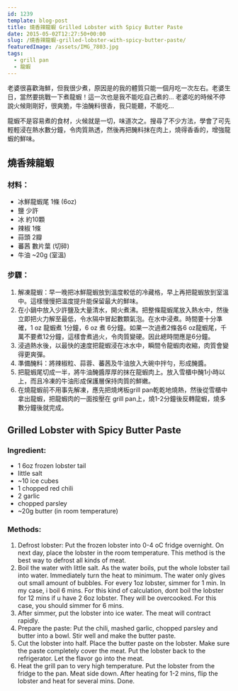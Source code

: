 ```yaml
---
id: 1239
template: blog-post
title: 燒香辣龍蝦 Grilled Lobster with Spicy Butter Paste
date: 2015-05-02T12:27:50+00:00
slug: /燒香辣龍蝦-grilled-lobster-with-spicy-butter-paste/
featuredImage: /assets/IMG_7803.jpg
tags:
  - grill pan
  - 龍蝦
---
```

老婆很喜歡海鮮，但我很少煮，原因是的我的體質只能一個月吃一次左右。老婆生日，當然要挑戰一下煮龍蝦！這一次也是我不能吃自己煮的&#8230; 老婆吃的時候不停說火候剛剛好，很爽脆，牛油醃料很香，我只能聽，不能吃...

龍蝦不是容易煮的食材，火候就是一切，味道次之。搜尋了不少方法，學會了可先輕輕浸在熱水數分鐘，令肉質熟透，然後再把醃料抹在肉上，燒得香香的，增強龍蝦的鮮味。

<!--more-->

## 燒香辣龍蝦

### 材料：

* 冰鮮龍蝦尾 1條 (6oz)
* 鹽 少許
* 冰 約10顆
* 辣椒 1條
* 蒜頭 2瓣
* 蕃茜 數片葉 (切碎)
* 牛油 ~20g (室溫)

### 步驟：

  1. 解凍龍蝦：早一晚把冰鮮龍蝦放到溫度較低的冷藏格，早上再把龍蝦放到室溫中。這樣慢慢把溫度提升能保留最大的鮮味。
  2. 在小鍋中放入少許鹽及大量清水，開火煮沸。把整條龍蝦尾放入熱水中，然後立即把火力解至最低，令水隔中冒起數顆氣泡。在水中浸煮。時間要十分準確，1 oz 龍蝦煮 1分鐘，6 oz 煮 6分鐘。如果一次過煮2條各6 oz龍蝦尾，千萬不要煮12分鐘，這樣會煮過火，令肉質變硬。因此總時間應是6分鐘。
  3. 浸過熱水後，以最快的速度把龍蝦浸在冰水中，瞬間令龍蝦肉收縮，肉質會變得更爽彈。
  4. 準備醃料：將辣椒粒、蒜蓉、蕃茜及牛油放入大碗中拌勻，形成醃醬。
  5. 把龍蝦尾切成一半，將牛油醃醬厚厚的抹在龍蝦肉上。放入雪櫃中醃1小時以上，而且冷凍的牛油形成保護層保持肉質的鮮嫩。
  6. 在燒龍蝦前不用事先解凍，應先把燒烤板grill pan乾乾地燒熱，然後從雪櫃中拿出龍蝦，把龍蝦肉的一面按壓在 grill pan上，燒1-2分鐘後反轉龍蝦，燒多數分鐘後就完成。

## Grilled Lobster with Spicy Butter Paste

### Ingredient:

* 1 6oz frozen lobster tail
* little salt
* ~10 ice cubes
* 1 chopped red chili
* 2 garlic
* chopped parsley
* ~20g butter (in room temperature)

### Methods:

  1. Defrost lobster: Put the frozen lobster into 0-4 oC fridge overnight. On next day, place the lobster in the room temperature. This method is the best way to defrost all kinds of meat.
  2. Boil the water with little salt. As the water boils, put the whole lobster tail into water. Immediately turn the heat to minimum. The water only gives out small amount of bubbles. For every 1oz lobster, simmer for 1 min. In my case, i boil 6 mins. For this kind of calculation, dont boil the lobster for 12 mins if u have 2 6oz lobster. They will be overcooked. For this case, you should simmer for 6 mins.
  3. After simmer, put the lobster into ice water. The meat will contract rapidly.
  4. Prepare the paste: Put the chili, mashed garlic, chopped parsley and butter into a bowl. Stir well and make the butter paste.
  5. Cut the lobster into half. Place the butter paste on the lobster. Make sure the paste completely cover the meat. Put the lobster back to the refrigerator. Let the flavor go into the meat.
  6. Heat the grill pan to very high temperature. Put the lobster from the fridge to the pan. Meat side down. After heating for 1-2 mins, flip the lobster and heat for several mins. Done.